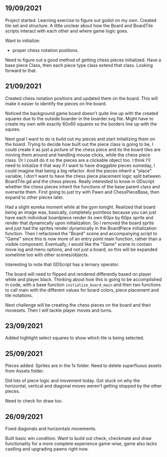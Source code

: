 ## 19/09/2021

Project started. Learning exercise to figure out godot on my own. Created tile set and structure. A little unclear about how the Board and BoardTile scripts interact with each other and where game logic goes.

Want to initialize:
- proper chess notation positions.

Need to figure out a good method of getting chess pieces initialized. Have a base piece Class, then each piece type class extend that class. Looking forward to that.

## 21/09/2021

Created chess notation positions and updated them on the board. This will make it easier to identify the pieces on the board.

Noticed the background game board doesn't quite line up with the created squares due to the outside boarder in the boarder.svg file. Might have to create my own with exactly 60x60 squares so the borders line up with the squres.

Next goal I want to do is build out my pieces and start initailizing them on the board. Trying to decide how built out the piece class is going to be, I could create it as just a picture of the chess piece and its the board tiles are moving them around and handling mouse clicks, while the chess piece class. Or I could do it so the pieces are a clickable object too. I think I'll need to initialize it that way if I want to have draggable pieces someday, I could imagine that being a big refactor. And the pieces inherit a "place" variable, I don't want to have the chess piece placement logic split between BoardTile.gd and the chess pieces. Really interested to know in GDscript whether the chess pieces inherit the functions of the base parent class and overwrite them. First going to just try with Pawn and ChessPieceBase, then expand to other pieces later.

Had a slight eureka moment while at the gym tonight. Realized that board being an image was, basically, completely pointless because you can just have each individual boardpiece render its own 60px by 60px sprite and render that dynamically upon initialization. So I removed the board sprite and just had the sprites render dynamically in the BoardPiece initialization function. Then I refactored the "Board" scene and accompanying script to "Game" since this is now more of an entry point main function, rather than a visible component. Eventually, I would like the "Game" scene to contain move log and menu options, and not just a board, so this will be expanded sometime too with other scenes/objects.

Interesting to note that GDScript has a ternary operator.

The board will need to flipped and rendered differently based on player white and player black. Thinking about how this is going to be accomplished in code, with a base function ```initialize_board_main``` and then two functions to call main with the different values for board colors, piece placement and tile notations.

Next challenge will be creating the chess pieces on the board and their movesets. Then I will tackle player moves and turns.

## 23/09/2021

Added highlight select squares to show which tile is being selected.

## 25/09/2021

Pieces added. Sprites are in the 1x folder. Need to delete superfluous assets from Assets folder.

Did lots of piece logic and movement today. Got stuck on why the horizontal, vertical and diagonal moves weren't getting stopped by the other pieces.

Need to check for draw too.

## 26/09/2021

Fixed diagonals and horizontals movements.

Built basic win condition. Want to build out check, checkmate and draw functionality for a more complete experience game-wise, game also lacks castling and upgrading pawns right now.